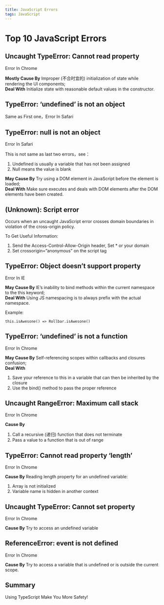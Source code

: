 ```yaml
---
title: JavaScript Errors
tags: JavaScript
---
```


# Top 10 JavaScript Errors

## Uncaught TypeError: Cannot read property

Error In Chrome

**Mostly Cause By** Improper (不合时宜的) initialization of state while rendering the UI components;   
**Deal With** Initialize state with reasonable default values in the constructor.

## TypeError: ‘undefined’ is not an object

Same as First one，Error In Safari

## TypeError: null is not an object

Error In Safari

This is not same as last two errors，see：

1. Undefined is usually a variable that has not been assigned
2. Null means the value is blank

**May Cause By** Try using a DOM element in JavaScript before the element is loaded;   
**Deal With** Make sure executes and deals with DOM elements after the DOM elements have been created.

## (Unknown): Script error

Occurs when an uncaught JavaScript error crosses domain boundaries in violation of the cross-origin policy.

To Get Useful Information: 

1. Send the Access-Control-Allow-Origin header, Set * or your domain
2. Set crossorigin=”anonymous” on the script tag

## TypeError: Object doesn’t support property

Error In IE

**May Cause By** IE’s inability to bind methods within the current namespace to the this keyword;   
**Deal With** Using JS namespacing is to always prefix with the actual namespace.

Example:
````
this.isAwesone() => Rollbar.isAwesone()
````

## TypeError: ‘undefined’ is not a function

Error In Chrome

**May Cause By** Self-referencing scopes within callbacks and closures confusion;   
**Deal With** 

1. Save your reference to this in a variable that can then be inherited by the closure
2. Use the bind() method to pass the proper reference

## Uncaught RangeError: Maximum call stack

Error In Chrome

**Cause By**

1. Call a recursive (递归) function that does not terminate
2. Pass a value to a function that is out of range

## TypeError: Cannot read property ‘length’

Error In Chrome

**Cause By** Reading length property for an undefined variable:

1. Array is not initialized
2. Variable name is hidden in another context

## Uncaught TypeError: Cannot set property

Error In Chrome

**Cause By** Try to access an undefined variable

## ReferenceError: event is not defined

Error In Chrome

**Cause By** Try to access a variable that is undefined or is outside the current scope.

## Summary

Using TypeScript Make You More Safety!